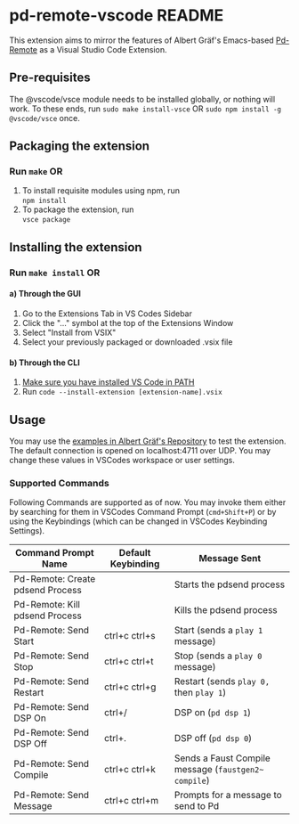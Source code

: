 # pd-remote-vscode README

This extension aims to mirror the features of Albert Gräf's Emacs-based [Pd-Remote](https://github.com/agraef/pd-remote) as a Visual Studio Code Extension.

## Pre-requisites

The @vscode/vsce module needs to be installed globally, or nothing will work. To these ends, run `sudo make install-vsce` OR `sudo npm install -g @vscode/vsce` once.

## Packaging the extension

### Run `make` OR

1. To install requisite modules using npm, run  
```npm install```
2. To package the extension, run  
```vsce package```

## Installing the extension

### Run `make install` OR

#### a) Through the GUI

1. Go to the Extensions Tab in VS Codes Sidebar
2. Click the "..." symbol at the top of the Extensions Window
3. Select "Install from VSIX"
4. Select your previously packaged or downloaded .vsix file

#### b) Through the CLI

1. [Make sure you have installed VS Code in PATH](https://code.visualstudio.com/docs/setup/mac#_launching-from-the-command-line)
2. Run
```code --install-extension [extension-name].vsix```

## Usage

You may use the [examples in Albert Gräf's Repository](https://github.com/agraef/pd-remote/tree/main/examples) to test the extension.
The default connection is opened on localhost:4711 over UDP. You may change these values in VSCodes workspace or user settings.

### Supported Commands

Following Commands are supported as of now. You may invoke them either by searching for them in VSCodes Command Prompt (```cmd+Shift+P```) or by using the Keybindings (which can be changed in VSCodes Keybinding Settings).

| Command Prompt Name              | Default Keybinding | Message Sent |
| -------------------------------- | ------------------ | ------------ |
| Pd-Remote: Create pdsend Process |                    | Starts the pdsend process |
| Pd-Remote: Kill pdsend Process   |                    | Kills the pdsend process |
| Pd-Remote: Send Start            | ctrl+c ctrl+s      | Start (sends a `play 1` message) |
| Pd-Remote: Send Stop             | ctrl+c ctrl+t      | Stop (sends a `play 0` message) |
| Pd-Remote: Send Restart          | ctrl+c ctrl+g      | Restart (sends `play 0,` then `play 1`) |
| Pd-Remote: Send DSP On           | ctrl+/             | DSP on (`pd dsp 1`) |
| Pd-Remote: Send DSP Off          | ctrl+.             | DSP off (`pd dsp 0`) |
| Pd-Remote: Send Compile          | ctrl+c ctrl+k      | Sends a Faust Compile message (`faustgen2~ compile`) |
| Pd-Remote: Send Message          | ctrl+c ctrl+m      | Prompts for a message to send to Pd |
